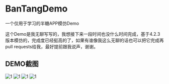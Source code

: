 # BanTangDemo
一个仅用于学习的半糖APP模仿Demo

这个Demo是我无聊写写的，我想接下来一段时间也没什么时间完成，基于4.2.3版本模仿的，完成度已经挺高的了，如果有谁像我这么无聊的话也可以把它完成再pull requests给我，最好提前跟我说声，谢谢。

## DEMO截图

![1](https://github.com/TonyStark106/BanTangDemo/blob/master/Snip20151027_16.png?raw=true)
![1](https://github.com/TonyStark106/BanTangDemo/blob/master/Snip20151027_17.png?raw=true)
![1](https://github.com/TonyStark106/BanTangDemo/blob/master/Snip20151027_18.png?raw=true)
![1](https://github.com/TonyStark106/BanTangDemo/blob/master/Snip20151027_19.png?raw=true)